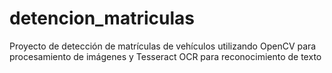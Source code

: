 # detencion_matriculas
Proyecto de detección de matrículas de vehículos utilizando OpenCV para procesamiento de imágenes y Tesseract OCR para reconocimiento de texto
